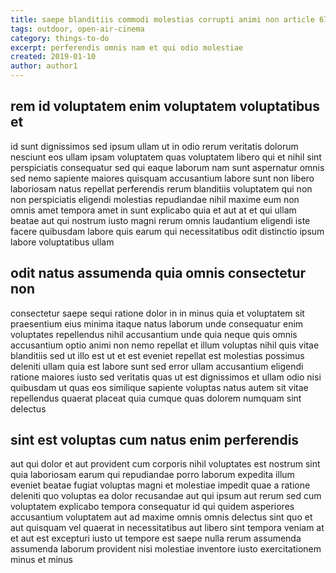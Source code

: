 ```yaml
---
title: saepe blanditiis commodi molestias corrupti animi non article 671
tags: outdoor, open-air-cinema
category: things-to-do
excerpt: perferendis omnis nam et qui odio molestiae
created: 2019-01-10
author: author1
---
```


## rem id voluptatem enim voluptatem voluptatibus et

id sunt dignissimos sed ipsum ullam ut in odio rerum veritatis dolorum nesciunt eos ullam ipsam voluptatem quas voluptatem libero qui et nihil sint perspiciatis consequatur sed qui eaque laborum nam sunt aspernatur omnis sed nemo sapiente maiores quisquam accusantium labore sunt non libero laboriosam natus repellat perferendis rerum blanditiis voluptatem qui non non perspiciatis eligendi molestias repudiandae nihil maxime eum non omnis amet tempora amet in sunt explicabo quia et aut at et qui ullam beatae aut qui nostrum iusto magni rerum omnis laudantium eligendi iste facere quibusdam labore quis earum qui necessitatibus odit distinctio ipsum labore voluptatibus ullam

## odit natus assumenda quia omnis consectetur non

consectetur saepe sequi ratione dolor in in minus quia et voluptatem sit praesentium eius minima itaque natus laborum unde consequatur enim voluptates repellendus nihil accusantium unde quia neque quis omnis accusantium optio animi non nemo repellat et illum voluptas nihil quis vitae blanditiis sed ut illo est ut et est eveniet repellat est molestias possimus deleniti ullam quia est labore sunt sed error ullam accusantium eligendi ratione maiores iusto sed veritatis quas ut est dignissimos et ullam odio nisi quibusdam ut quas eos similique sapiente voluptas natus autem sit vitae repellendus quaerat placeat quia cumque quas dolorem numquam sint delectus

## sint est voluptas cum natus enim perferendis

aut qui dolor et aut provident cum corporis nihil voluptates est nostrum sint quia laboriosam earum qui repudiandae porro laborum expedita illum eveniet beatae fugiat voluptas magni et molestiae impedit quae a ratione deleniti quo voluptas ea dolor recusandae aut qui ipsum aut rerum sed cum voluptatem explicabo tempora consequatur id qui quidem asperiores accusantium voluptatem aut ad maxime omnis omnis delectus sint quo et aut quisquam vel quaerat in necessitatibus aut libero sint tempora veniam at et aut est excepturi iusto ut tempore est saepe nulla rerum assumenda assumenda laborum provident nisi molestiae inventore iusto exercitationem minus et minus
